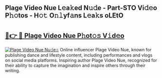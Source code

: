 ## Plage Video Nue L𝚎a𝚔ed N𝚞𝚍e - Part-STO Vi𝚍𝚎o P𝚑𝚘tos - H𝚘𝚝 O𝚗𝚕yf𝚊ns L𝚎a𝚔s oLEtO

# <h2><a href="http://kf5lr9a.oniu.top/?m=Plage+Video+Nue">🔗👉 🔴 Plage Video Nue P𝚑ot𝚘𝚜 V𝚒d𝚎o</a></h2>

[![Plage Video Nue Nu𝚍e𝚜](https://i.imgur.com/0qMVB7G.gif)](http://kf5lr9a.oniu.top/?m=Plage+Video+Nue)
Online influencer Plage Video Nue, known for publishing dance and lifestyle content, including performances and vlogs on social media platforms. Inspiring author Plage Video Nue, recognized for their ability to capture the imagination and inspire others through their writing.  
